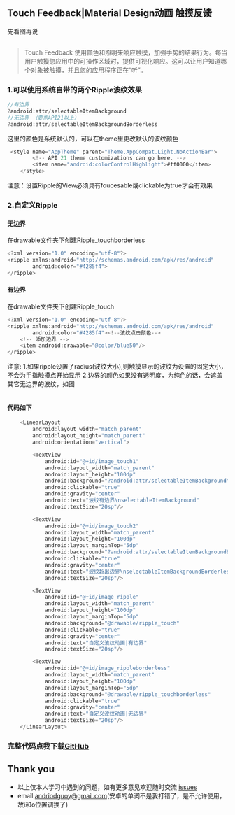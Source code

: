 ## Touch Feedback|Material Design动画 触摸反馈

先看图再说

![]()

> Touch Feedback 使用颜色和照明来响应触摸，加强手势的结果行为。每当用户触摸您应用中的可操作区域时，提供可视化响应。这可以让用户知道哪个对象被触摸，并且您的应用程序正在“听”。

### 1.可以使用系统自带的两个Ripple波纹效果

```java
//有边界
?android:attr/selectableItemBackground
//无边界 （要求API21以上）
?android:attr/selectableItemBackgroundBorderless 
```
这里的颜色是系统默认的，可以在theme里更改默认的波纹颜色
```java
 <style name="AppTheme" parent="Theme.AppCompat.Light.NoActionBar">
        <!-- API 21 theme customizations can go here. -->
        <item name="android:colorControlHighlight">#ff0000</item>
    </style>
```
注意：设置Ripple的View必须具有foucesable或clickable为true才会有效果

### 2.自定义Ripple

#### 无边界
在drawable文件夹下创建Ripple_touchborderless
```java
<?xml version="1.0" encoding="utf-8"?>
<ripple xmlns:android="http://schemas.android.com/apk/res/android"
        android:color="#4285f4">
</ripple>
```

#### 有边界
在drawable文件夹下创建Ripple_touch
```java
<?xml version="1.0" encoding="utf-8"?>
<ripple xmlns:android="http://schemas.android.com/apk/res/android"
        android:color="#4285f4"><!--波纹点击颜色-->
    <!-- 添加边界 -->
    <item android:drawable="@color/blue50"/>
</ripple>
```
注意:
1.如果ripple设置了radius(波纹大小),则触摸显示的波纹为设置的固定大小，不会为手指触摸点开始显示
2.边界的颜色如果没有透明度，为纯色的话，会遮盖其它无边界的波纹，如图

![]()

#### 代码如下
```java
    <LinearLayout
        android:layout_width="match_parent"
        android:layout_height="match_parent"
        android:orientation="vertical">

        <TextView
            android:id="@+id/image_touch1"
            android:layout_width="match_parent"
            android:layout_height="100dp"
            android:background="?android:attr/selectableItemBackground"
            android:clickable="true"
            android:gravity="center"
            android:text="波纹有边界\nselectableItemBackground"
            android:textSize="20sp"/>

        <TextView
            android:id="@+id/image_touch2"
            android:layout_width="match_parent"
            android:layout_height="100dp"
            android:layout_marginTop="5dp"
            android:background="?android:attr/selectableItemBackgroundBorderless"
            android:clickable="true"
            android:gravity="center"
            android:text="波纹超出边界\nselectableItemBackgroundBorderless"
            android:textSize="20sp"/>

        <TextView
            android:id="@+id/image_ripple"
            android:layout_width="match_parent"
            android:layout_height="100dp"
            android:layout_marginTop="5dp"
            android:background="@drawable/ripple_touch"
            android:clickable="true"
            android:gravity="center"
            android:text="自定义波纹动画|有边界"
            android:textSize="20sp"/>

        <TextView
            android:id="@+id/image_rippleborderless"
            android:layout_width="match_parent"
            android:layout_height="100dp"
            android:layout_marginTop="5dp"
            android:background="@drawable/ripple_touchborderless"
            android:clickable="true"
            android:gravity="center"
            android:text="自定义波纹动画|无边界"
            android:textSize="20sp"/>
    </LinearLayout>
```


### 完整代码点我下载[GitHub](https://github.com/CoderGuoy/Coder)

## Thank you

- 以上仅本人学习中遇到的问题，如有更多意见欢迎随时交流 [issues](https://github.com/CoderGuoy/MetalDesign/issues/1)
- email:andriodguoy@gmail.com(安卓的单词不是我打错了，是不允许使用，故i和o位置调换了)

